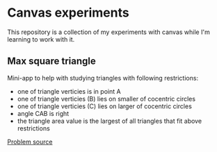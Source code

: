 # Canvas experiments
This repository is a collection of my experiments with canvas while I'm learning to work with it.

## Max square triangle
Mini-app to help with studying triangles with following restrictions:
- one of triangle verticies is in point A
- one of triangle verticies (B) lies on smaller of cocentric circles
- one of triangle verticies (C) lies on larger of cocentric circles
- angle CAB is right
- the triangle area value is the largest of all triangles that fit above restrictions

[Problem source](https://vk.com/wall-79831037_1869)
